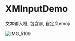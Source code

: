 # XMInputDemo
文本输入框, 包含@, 自定义emoji


![IMG_5109](https://user-images.githubusercontent.com/16496336/167248541-7c435955-6204-48d9-ae5c-694dffd4b427.PNG)
